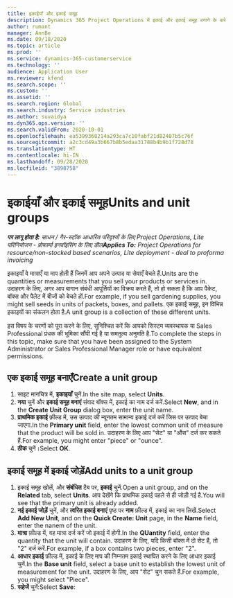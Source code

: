 ```yaml
---
title: इकाईयाँ और इकाई समूह
description: Dynamics 365 Project Operations में इकाई और इकाई समूह बनाने के बारे में जानकारी देता है.
author: rumant
manager: AnnBe
ms.date: 09/18/2020
ms.topic: article
ms.prod: ''
ms.service: dynamics-365-customerservice
ms.technology: ''
audience: Application User
ms.reviewer: kfend
ms.search.scope: ''
ms.custom: ''
ms.assetid: ''
ms.search.region: Global
ms.search.industry: Service industries
ms.author: suvaidya
ms.dyn365.ops.version: ''
ms.search.validFrom: 2020-10-01
ms.openlocfilehash: ea5399368214a293ca7c10fabf21d82407b5c76f
ms.sourcegitcommit: a2c3cd49a3b667b8b5edaa31788b4b9b1f728d78
ms.translationtype: HT
ms.contentlocale: hi-IN
ms.lasthandoff: 09/28/2020
ms.locfileid: "3898758"
---
```

# <a name="units-and-unit-groups"></a><span data-ttu-id="ff84b-103">इकाईयाँ और इकाई समूह</span><span class="sxs-lookup"><span data-stu-id="ff84b-103">Units and unit groups</span></span>

<span data-ttu-id="ff84b-104">_**पर लागू होता है:** साधन / गैर-स्टॉक आधारित परिदृश्यों के लिए Project Operations, Lite परिनियोजन - प्रोफार्मा इनवॉइसिंग के लिए डील_</span><span class="sxs-lookup"><span data-stu-id="ff84b-104">_**Applies To:** Project Operations for resource/non-stocked based scenarios, Lite deployment - deal to proforma invoicing_</span></span>

<span data-ttu-id="ff84b-105">इकाइयाँ वे मात्राएँ या माप होती हैं जिनमें आप अपने उत्पाद या सेवाएँ बेचते हैं.</span><span class="sxs-lookup"><span data-stu-id="ff84b-105">Units are the quantities or measurements that you sell your products or services in.</span></span> <span data-ttu-id="ff84b-106">उदाहरण के लिए, अगर आप बागान संबंधी आपूर्तियों का विक्रय करते हैं, तो हो सकता है कि आप पैकेट, बॉक्स और पैलेट में बीजों को बेचते हों.</span><span class="sxs-lookup"><span data-stu-id="ff84b-106">For example, if you sell gardening supplies, you might sell seeds in units of packets, boxes, and pallets.</span></span> <span data-ttu-id="ff84b-107">एक इकाई समूह, इन विभिन्न इकाइयों का संकलन होता है.</span><span class="sxs-lookup"><span data-stu-id="ff84b-107">A unit group is a collection of these different units.</span></span>

<span data-ttu-id="ff84b-108">इस विषय के चरणों को पूरा करने के लिए, सुनिश्चित करें कि आपको सिस्टम व्यवस्थापक या Sales Professional प्रंधक की भूमिका सौंपी गई है या समतुल्य अनुमति है.</span><span class="sxs-lookup"><span data-stu-id="ff84b-108">To complete the steps in this topic, make sure that you have been assigned to the System Administrator or Sales Professional Manager role or have equivalent permissions.</span></span>

## <a name="create-a-unit-group"></a><span data-ttu-id="ff84b-109">एक इकाई समूह बनाएँ</span><span class="sxs-lookup"><span data-stu-id="ff84b-109">Create a unit group</span></span>

1. <span data-ttu-id="ff84b-110">साइट मानचित्र में, **इकाइयाँ** चुनें.</span><span class="sxs-lookup"><span data-stu-id="ff84b-110">In the site map, select **Units**.</span></span>
2. <span data-ttu-id="ff84b-111">**नया** चुनें और **इकाई समूह बनाएं** संवाद बॉक्स में, इकाई का नाम दर्ज करें.</span><span class="sxs-lookup"><span data-stu-id="ff84b-111">Select **New**, and in the **Create Unit Group** dialog box, enter the unit name.</span></span>
3. <span data-ttu-id="ff84b-112">**प्राथमिक इकाई** फ़ील्ड में, उस उत्पाद की न्यूनतम सामान्य इकाई दर्ज करें जिस पर उत्पाद बेचा जाएगा.</span><span class="sxs-lookup"><span data-stu-id="ff84b-112">In the **Primary unit** field, enter the lowest common unit of measure that the product will be sold in.</span></span> <span data-ttu-id="ff84b-113">उदाहरण के लिए आप "सेट" या "औंस" दर्ज कर सकते हैं.</span><span class="sxs-lookup"><span data-stu-id="ff84b-113">For example, you might enter "piece" or "ounce".</span></span>
4. <span data-ttu-id="ff84b-114">**ठीक** चुनें।</span><span class="sxs-lookup"><span data-stu-id="ff84b-114">Select **OK**.</span></span>

## <a name="add-units-to-a-unit-group"></a><span data-ttu-id="ff84b-115">इकाई समूह में इकाई जोड़ें</span><span class="sxs-lookup"><span data-stu-id="ff84b-115">Add units to a unit group</span></span>

1. <span data-ttu-id="ff84b-116">इकाई समूह खोलें, और **संबंधित** टैब पर, **इकाई** चुनें.</span><span class="sxs-lookup"><span data-stu-id="ff84b-116">Open a unit group, and on the **Related** tab, select **Units**.</span></span> <span data-ttu-id="ff84b-117">आप देखेंगे कि प्राथमिक इकाई पहले से ही जोड़ी गई है.</span><span class="sxs-lookup"><span data-stu-id="ff84b-117">You will see that the primary unit is already added.</span></span>
2. <span data-ttu-id="ff84b-118">**नई इकाई जोड़ें** चुनें, और **त्वरित इकाई बनाएं** पृष्ठ पर **नाम** फ़ील्ड में, इकाई का नाम लिखें.</span><span class="sxs-lookup"><span data-stu-id="ff84b-118">Select **Add New Unit**, and on the **Quick Create: Unit** page, in the **Name** field, enter the nanem of the unit.</span></span>
3. <span data-ttu-id="ff84b-119">**मात्रा** फ़ील्ड में, वह मात्रा दर्ज करें जो इकाई में होगी.</span><span class="sxs-lookup"><span data-stu-id="ff84b-119">In the **QUantity** field, enter the quantity that the unit will contain.</span></span> <span data-ttu-id="ff84b-120">उदाहरण के लिए, यदि किसी बॉक्स में दो सेट हैं, तो "2" दर्ज करें.</span><span class="sxs-lookup"><span data-stu-id="ff84b-120">For example, if a box contains two pieces, enter "2".</span></span> 
4. <span data-ttu-id="ff84b-121">**आधार इकाई** फ़ील्ड में, इकाई के लिए माप की निम्नतम इकाई स्थापित करने के लिए आधार इकाई चुनें.</span><span class="sxs-lookup"><span data-stu-id="ff84b-121">In the **Base unit** field, select a base unit to establish the lowest unit of measurement for the unit.</span></span> <span data-ttu-id="ff84b-122">उदाहरण के लिए, आप "सेट" चुन सकते हैं.</span><span class="sxs-lookup"><span data-stu-id="ff84b-122">For example, you might select "Piece".</span></span>
5. <span data-ttu-id="ff84b-123">**सहेजें** चुनें:</span><span class="sxs-lookup"><span data-stu-id="ff84b-123">Select **Save**:</span></span>

